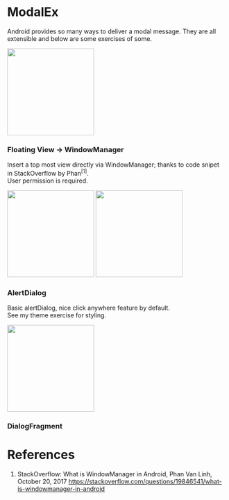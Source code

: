# ModalEx

Android provides so many ways to deliver a modal message.
They are all extensible and below are some exercises of some.

<img width="200" src="https://user-images.githubusercontent.com/1282659/107152036-65f50a00-692b-11eb-83f1-6747fb92f737.png">

### Floating View -> WindowManager

Insert a top most view directly via WindowManager; thanks to code snipet in StackOverflow by Phan<sup>[1]</sup>.  \
User permission is required.

<img width="200" src="https://user-images.githubusercontent.com/1282659/107150765-24f9f700-6925-11eb-8b84-0afda601c856.png"> <img width="200" src="https://user-images.githubusercontent.com/1282659/107150767-262b2400-6925-11eb-8702-17f9ca14ce34.png">

### AlertDialog

Basic alertDialog, nice click anywhere feature by default.  
See my theme exercise for styling.  

<img width="200" src="https://user-images.githubusercontent.com/1282659/107152033-655c7380-692b-11eb-83ca-faef7bbd01a1.png"> 

### DialogFragment


# References

1. StackOverflow: What is WindowManager in Android, Phan Van Linh, October 20, 2017
https://stackoverflow.com/questions/19846541/what-is-windowmanager-in-android
